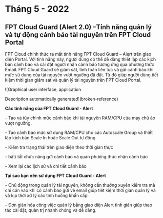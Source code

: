 # Tháng 5 - 2022

## FPT Cloud Guard (Alert 2.0) –Tính năng quản lý và tự động cảnh báo tài nguyên trên FPT Cloud Portal

FPT Cloud chính thức ra mắt tính năng FPT Cloud Guard – Alert trên giao diện Portal. Với tính năng này, người dùng có thể dễ dàng thiết lập các kịch bản cảnh báo và cài đặt người nhận cảnh báo tương ứng qua phương thức Email. FPT Cloud Guard sẽ giám sát, tính toán liên tục và gửi cảnh báo khi mức sử dụng của tài nguyên vượt ngưỡng đã đặt. Từ đó giúp người dùng tiết kiệm thời gian giám sát và quản lý tài nguyên trên FPT Cloud Portal.

![Graphical user interface, application

Description automatically generated](broken-reference)

**Các tính năng của FPT Cloud Guard - Alert**

\- Tạo và tùy chỉnh mức cảnh báo khi tài nguyên RAM/CPU của máy chủ ảo vượt ngưỡng.

\- Tạo cảnh báo mức sử dụng RAM/CPU cho các Autoscale Group và thiết lập kịch bản Scale In hoặc Scale Out tự động

\- Kiểm tra trạng thái trên giao diện theo thời gian thực

\- bật/ tắt chức năng gửi cảnh báo và quản phương thức nhận cảnh báo

\- Xem lại các lịch sử và chi tiết cảnh báo

**Tại sao bạn nên sử dụng FPT Cloud Guard - Alert**

\- Chủ động trong quản lý tài nguyên, không cần thường xuyên kiểm tra mà chỉ cần vào khi có cảnh báo gửi về email giúp tiết kiệm thời gian quản lý và và kịp thời xử lý các tình huống khẩn cấp.

\- Đơn giản hóa công việc quản lý bằng giao diện Alert tinh giản giúp thao tác cài đặt, quản trị nhanh chóng và dễ dàng.
